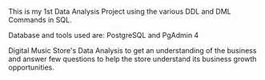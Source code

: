 This is my 1st Data Analysis Project using the various DDL and DML Commands in SQL.

Database and tools used are: PostgreSQL and PgAdmin 4

Digital Music Store's Data Analysis to get an understanding of the business and answer few questions to help the store understand its business growth opportunities.
